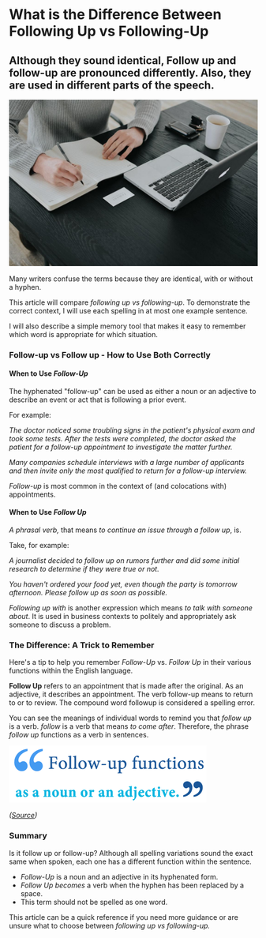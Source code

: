 # What is the Difference Between Following Up vs Following-Up

## Although they sound identical, Follow up and follow-up are pronounced differently. Also, they are used in different parts of the speech. 

![lbO1iCnbTW0](./img/lbO1iCnbTW0.jpeg)

Many writers confuse the terms because they are identical, with or without a hyphen.

This article will compare *following up vs following-up*. To demonstrate the correct context, I will use each spelling in at most one example sentence.

I will also describe a simple memory tool that makes it easy to remember which word is appropriate for which situation.

### Follow-up vs Follow up - How to Use Both Correctly

#### When to Use *Follow-Up*

The hyphenated "follow-up" can be used as either a noun or an adjective to describe an event or act that is following a prior event.

For example:

*The doctor noticed some troubling signs in the patient's physical exam and took some tests. After the tests were completed, the doctor asked the patient for a follow-up appointment to investigate the matter further.*

*Many companies schedule interviews with a large number of applicants and then invite only the most qualified to return for a follow-up interview.*

*Follow-up* is most common in the context of (and colocations with) appointments.

#### When to Use *Follow Up*

*A phrasal verb,* that means *to continue an issue through a follow up*, is.

Take, for example:

*A journalist decided to follow up on rumors further and did some initial research to determine if they were true or not.*

*You haven't ordered your food yet, even though the party is tomorrow afternoon. Please follow up as soon as possible.*

*Following up with* is another expression which means *to talk with someone about*. It is used in business contexts to politely and appropriately ask someone to discuss a problem.

### The Difference: A Trick to Remember

Here's a tip to help you remember *Follow-Up* vs. *Follow Up* in their various functions within the English language.

**Follow Up** refers to an appointment that is made after the original. As an adjective, it describes an appointment. The verb follow-up means to return to or to review. The compound word followup is considered a spelling error.

You can see the meanings of individual words to remind you that *follow up* is a verb. *follow* is a verb that means *to come after*. Therefore, the phrase *follow up* functions as a verb in sentences.

![Definition-of-follow-up-definition-and-definition-of-follow-up-definition](./img/Definition-of-follow-up-definition-and-definition-of-follow-up-definition.png)

*([Source](https://writingexplained.org/follow-up-vs-followup-difference#:~:text=Follow%20up%20is%20a%20verb,Follow%20up%20is%20a%20verb.))*

### Summary

Is it follow up or follow-up? Although all spelling variations sound the exact same when spoken, each one has a different function within the sentence.

* *Follow-Up* is a noun and an adjective in its hyphenated form.
* *Follow Up becomes* a verb when the hyphen has been replaced by a space.
* This term should not be spelled as one word.

This article can be a quick reference if you need more guidance or are unsure what to choose between *following up vs following-up.*